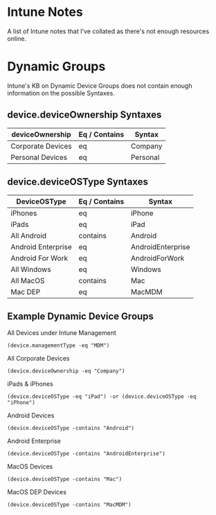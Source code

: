 # Intune Notes
A list of Intune notes that I've collated as there's not enough resources online.

# Dynamic Groups
Intune's KB on Dynamic Device Groups does not contain enough information on the possible Syntaxes.

## device.deviceOwnership Syntaxes
deviceOwnership | Eq / Contains | Syntax
--- | --- | ---
Corporate Devices | eq | Company
Personal Devices | eq | Personal

## device.deviceOSType Syntaxes
DeviceOSType | Eq / Contains | Syntax
--- | --- | ---
iPhones | eq | iPhone
iPads | eq | iPad
All Android | contains | Android
Android Enterprise | eq | AndroidEnterprise
Android For Work | eq | AndroidForWork
All Windows | eq | Windows
All MacOS | contains | Mac
Mac DEP | eq | MacMDM


## Example Dynamic Device Groups

All Devices under Intune Management
```
(device.managementType -eq "MDM")
```

All Corporate Devices
```
(device.deviceOwnership -eq "Company")
```

iPads & iPhones
```
(device.deviceOSType -eq "iPad") -or (device.deviceOSType -eq "iPhone")
```

Android Devices
```
(device.deviceOSType -contains "Android")
```

Android Enterprise
```
(device.deviceOSType -contains "AndroidEnterprise")
```

MacOS Devices
```
(device.deviceOSType -contains "Mac")
```

MacOS DEP Devices
```
(device.deviceOSType -contains "MacMDM")
```
